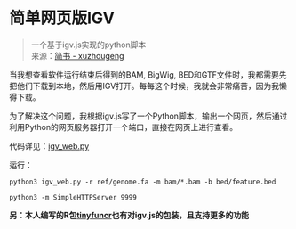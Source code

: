 # 简单网页版IGV
> 一个基于igv.js实现的python脚本  
> 来源：[简书 - xuzhougeng](https://www.jianshu.com/p/2aff024c7819)

当我想查看软件运行结束后得到的BAM, BigWig, BED和GTF文件时，我都需要先把他们下载到本地，然后用IGV打开。每每这个时候，我就会非常痛苦，因为我懒得下载。

为了解决这个问题，我根据igv.js写了一个Python脚本，输出一个网页，然后通过利用Python的网页服务器打开一个端口，直接在网页上进行查看。

代码详见：[igv_web.py](https://liuyujie0136.github.io/Sci-Tech-Notes/python/igv_web.py)

运行：
```
python3 igv_web.py -r ref/genome.fa -m bam/*.bam -b bed/feature.bed

python3 -m SimpleHTTPServer 9999
```

**另：本人编写的R包[tinyfuncr](https://github.com/liuyujie0136/tinyfuncr)也有对igv.js的包装，且支持更多的功能**
